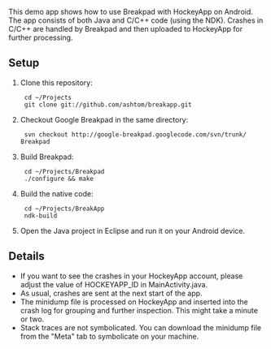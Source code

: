 This demo app shows how to use Breakpad with HockeyApp on Android. The app consists of both Java and C/C++ code (using the NDK). Crashes in C/C++ are handled by Breakpad and then uploaded to HockeyApp for further processing.

## Setup

1. Clone this repository:

        cd ~/Projects
        git clone git://github.com/ashtom/breakapp.git
        
2. Checkout Google Breakpad in the same directory:

        svn checkout http://google-breakpad.googlecode.com/svn/trunk/ Breakpad

3. Build Breakpad:

        cd ~/Projects/Breakpad
        ./configure && make
        
4. Build the native code:

        cd ~/Projects/BreakApp
        ndk-build

5. Open the Java project in Eclipse and run it on your Android device.

## Details

* If you want to see the crashes in your HockeyApp account, please adjust the value of HOCKEYAPP_ID in MainActivity.java.
* As usual, crashes are sent at the next start of the app.
* The minidump file is processed on HockeyApp and inserted into the crash log for grouping and further inspection. This might take a minute or two.
* Stack traces are not symbolicated. You can download the minidump file from the "Meta" tab to symbolicate on your machine.
